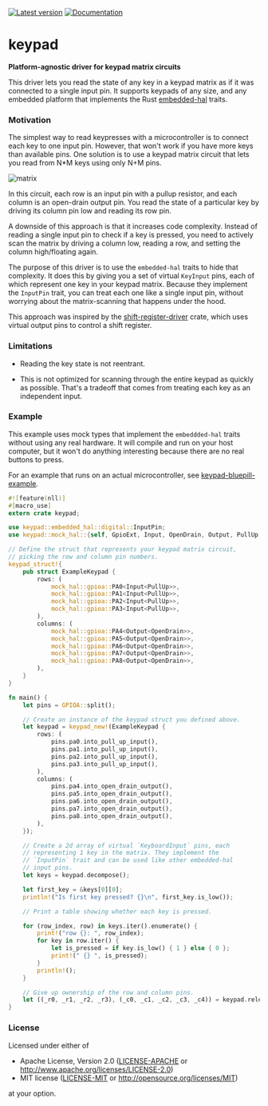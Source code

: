 [![Latest version](https://img.shields.io/crates/v/keypad.svg)](https://crates.io/crates/keypad)
[![Documentation](https://docs.rs/keypad/badge.svg)](https://docs.rs/keypad)

# keypad

**Platform-agnostic driver for keypad matrix circuits**

This driver lets you read the state of any key in a keypad matrix as if it
was connected to a single input pin. It supports keypads of any size, and any
embedded platform that implements the Rust
[embedded-hal](https://crates.io/crates/embedded-hal) traits.

### Motivation

The simplest way to read keypresses with a microcontroller is to connect
each key to one input pin. However, that won't work if you have more keys
than available pins. One solution is to use a keypad matrix circuit that
lets you read from N*M keys using only N+M pins.

![matrix](https://raw.githubusercontent.com/e-matteson/keypad/58d087473246cdbf232b2831f9fc18c0a7a29fc7/matrix_schem.png)

In this circuit, each row is an input pin with a pullup resistor, and each
column is an open-drain output pin. You read the state of a particular key by
driving its column pin low and reading its row pin.

A downside of this approach is that it increases code complexity. Instead of
reading a single input pin to check if a key is pressed, you need to
actively scan the matrix by driving a column low, reading a row, and setting
the column high/floating again.

The purpose of this driver is to use the `embedded-hal` traits to hide that
complexity. It does this by giving you a set of virtual `KeyInput` pins, each
of which represent one key in your keypad matrix. Because they implement the
`InputPin` trait, you can treat each one like a single input pin, without
worrying about the matrix-scanning that happens under the hood.

This approach was inspired by the
[shift-register-driver](https://github.com/JoshMcguigan/shift-register-driver)
crate, which uses virtual output pins to control a shift register.

### Limitations

- Reading the key state is not reentrant.

- This is not optimized for scanning through the entire keypad as quickly as
possible. That's a tradeoff that comes from treating each key
as an independent input.


### Example

This example uses mock types that implement the `embeddded-hal` traits
without using any real hardware. It will compile and run on your host
computer, but it won't do anything interesting because there are no real
buttons to press.

For an example that runs on an actual microcontroller, see
[keypad-bluepill-example](https://github.com/e-matteson/keypad-bluepill-example).

```rust
#![feature(nll)]
#[macro_use]
extern crate keypad;

use keypad::embedded_hal::digital::InputPin;
use keypad::mock_hal::{self, GpioExt, Input, OpenDrain, Output, PullUp, GPIOA};

// Define the struct that represents your keypad matrix circuit,
// picking the row and column pin numbers.
keypad_struct!{
    pub struct ExampleKeypad {
        rows: (
            mock_hal::gpioa::PA0<Input<PullUp>>,
            mock_hal::gpioa::PA1<Input<PullUp>>,
            mock_hal::gpioa::PA2<Input<PullUp>>,
            mock_hal::gpioa::PA3<Input<PullUp>>,
        ),
        columns: (
            mock_hal::gpioa::PA4<Output<OpenDrain>>,
            mock_hal::gpioa::PA5<Output<OpenDrain>>,
            mock_hal::gpioa::PA6<Output<OpenDrain>>,
            mock_hal::gpioa::PA7<Output<OpenDrain>>,
            mock_hal::gpioa::PA8<Output<OpenDrain>>,
        ),
    }
}

fn main() {
    let pins = GPIOA::split();

    // Create an instance of the keypad struct you defined above.
    let keypad = keypad_new!(ExampleKeypad {
        rows: (
            pins.pa0.into_pull_up_input(),
            pins.pa1.into_pull_up_input(),
            pins.pa2.into_pull_up_input(),
            pins.pa3.into_pull_up_input(),
        ),
        columns: (
            pins.pa4.into_open_drain_output(),
            pins.pa5.into_open_drain_output(),
            pins.pa6.into_open_drain_output(),
            pins.pa7.into_open_drain_output(),
            pins.pa8.into_open_drain_output(),
        ),
    });

    // Create a 2d array of virtual `KeyboardInput` pins, each
    // representing 1 key in the matrix. They implement the
    // `InputPin` trait and can be used like other embedded-hal
    // input pins.
    let keys = keypad.decompose();

    let first_key = &keys[0][0];
    println!("Is first key pressed? {}\n", first_key.is_low());

    // Print a table showing whether each key is pressed.

    for (row_index, row) in keys.iter().enumerate() {
        print!("row {}: ", row_index);
        for key in row.iter() {
            let is_pressed = if key.is_low() { 1 } else { 0 };
            print!(" {} ", is_pressed);
        }
        println!();
    }

    // Give up ownership of the row and column pins.
    let ((_r0, _r1, _r2, _r3), (_c0, _c1, _c2, _c3, _c4)) = keypad.release();
}
```



### License

Licensed under either of

- Apache License, Version 2.0 ([LICENSE-APACHE](LICENSE-APACHE) or
  http://www.apache.org/licenses/LICENSE-2.0)
- MIT license ([LICENSE-MIT](LICENSE-MIT) or http://opensource.org/licenses/MIT)

at your option.
